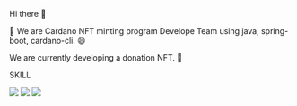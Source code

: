 Hi there 👋

🤔 We are Cardano NFT minting program Develope Team using java, spring-boot, cardano-cli. 😄

We are currently developing a donation NFT. 🔭 

SKILL

<img src="https://img.shields.io/badge/SpringBoot-6DB33F?style=flat-square&logo=spring&logoColor=white"/>
<img src="https://img.shields.io/badge/Java-007396?style=flat-square&logo=java&logoColor=white"/>
<img src="https://img.shields.io/badge/GNUBash-4EAA25?style=flat-square&logo=GNUBash&logoColor=white"/>
